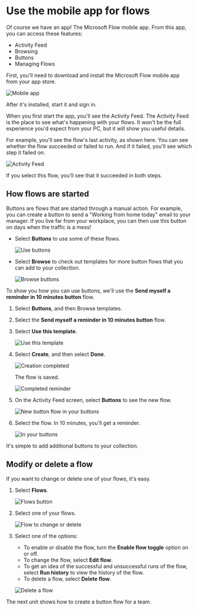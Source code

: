 # Use the mobile app for flows
Of course we have an app! The Microsoft Flow mobile app. From this app, you can access these features:

- Activity Feed
- Browsing
- Buttons
- Managing Flows

First, you'll need to download and install the Microsoft Flow mobile app from your app store.

![Mobile app](../media/open-mobile-app.png)

After it's installed, start it and sign in.

When you first start the app, you'll see the Activity Feed. The Activity Feed is the place to see what's happening with your flows. It won't be the full experience you'd expect from your PC, but it will show you useful details.

For example, you'll see the flow's last activity, as shown here. You can see whether the flow succeeded or failed to run. And if it failed, you'll see which step it failed on.

![Activity Feed](../media/see-all-activity.png)

If you select this flow, you'll see that it succeeded in both steps. 

## How flows are started
Buttons are flows that are started through a manual action. For example, you can create a button to send a "Working from home today" email to your manager. If you live far from your workplace, you can then use this button on days when the traffic is a mess!

- Select **Buttons** to use some of these flows.

    ![Use buttons](../media/activity-details.png)

- Select **Browse** to check out templates for more button flows that you can add to your collection.

    ![Browse buttons](../media/click-browse-button.png)

To show you how you can use buttons, we'll use the **Send myself a reminder in 10 minutes button** flow.

1. Select **Buttons**, and then Browse templates.
2. Select the **Send myself a reminder in 10 minutes button** flow.
3. Select **Use this template**.

    ![Use this template](../media/use-this-template.png)

4. Select **Create**, and then select **Done**.

    ![Creation completed](../media/create-complete.png)

    The flow is saved.

    ![Completed reminder](../media/complete-reminder.png)

5. On the Activity Feed screen, select **Buttons** to see the new flow. 

    ![New button flow in your buttons](../media/button-send-reminder.png)

6. Select the flow. In 10 minutes, you'll get a reminder.

    ![In your buttons](../media/in-your-collection.png)

It's simple to add additional buttons to your collection.

## Modify or delete a flow
If you want to change or delete one of your flows, it's easy.

1. Select **Flows**.

    ![Flows button](../media/click-flows-button.png)

2. Select one of your flows.

    ![Flow to change or delete](../media/send-a-reminder.png)

3. Select one of the options:

    * To enable or disable the flow, turn the **Enable flow toggle** option on or off.
    * To change the flow, select **Edit flow**. 
    * To get an idea of the successful and unsuccessful runs of the flow, select **Run history** to view the history of the flow.
    * To delete a flow, select **Delete flow**.

    ![Delete a flow](../media/disable-delete.png)

The next unit shows how to create a button flow for a team.